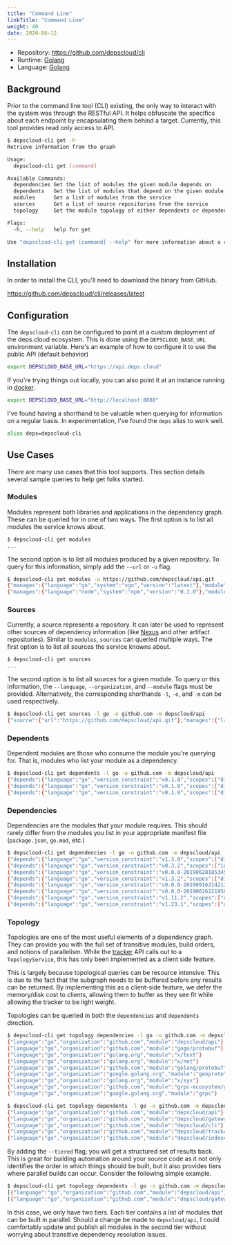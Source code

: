 ```yaml
---
title: "Command Line"
linkTitle: "Command Line"
weight: 40
date: 2020-06-12
---
```


* Repository: https://github.com/depscloud/cli
* Runtime: [Golang](https://golang.org/)
* Language: [Golang](https://golang.org/)

## Background

Prior to the command line tool (CLI) existing, the only way to interact with the system was through the RESTful API.
It helps obfuscate the specifics about each endpoint by encapsulating them behind a target.
Currently, this tool provides read only access to API.

```bash
$ depscloud-cli get -h
Retrieve information from the graph

Usage:
  depscloud-cli get [command]

Available Commands:
  dependencies Get the list of modules the given module depends on
  dependents   Get the list of modules that depend on the given module
  modules      Get a list of modules from the service
  sources      Get a list of source repositories from the service
  topology     Get the module topology of either dependents or dependencies

Flags:
  -h, --help   help for get

Use "depscloud-cli get [command] --help" for more information about a command.
```

## Installation

In order to install the CLI, you'll need to download the binary from GitHub.

https://github.com/depscloud/cli/releases/latest

## Configuration

The `depscloud-cli` can be configured to point at a custom deployment of the deps.cloud ecosystem.
This is done using the `DEPSCLOUD_BASE_URL` environment variable.
Here's an example of how to configure it to use the public API (default behavior) 

```bash
export DEPSCLOUD_BASE_URL="https://api.deps.cloud"
```

If you're trying things out locally, you can also point it at an instance running in [docker](/docs/deployment/docker).

```bash
export DEPSCLOUD_BASE_URL="http://localhost:8080"
```

I've found having a shorthand to be valuable when querying for information on a regular basis.
In experimentation, I've found the `deps` alias to work well.

```bash
alias deps=depscloud-cli
```

## Use Cases

There are many use cases that this tool supports.
This section details several sample queries to help get folks started.

### Modules

Modules represent both libraries and applications in the dependency graph.
These can be queried for in one of two ways.
The first option is to list all modules the service knows about.

```bash
$ depscloud-cli get modules
...
```

The second option is to list all modules produced by a given repository.
To query for this information, simply add the `--url` or `-u` flag.

```bash
$ depscloud-cli get modules -u https://github.com/depscloud/api.git
{"manages":{"language":"go","system":"vgo","version":"latest"},"module":{"language":"go","organization":"github.com","module":"depscloud/api"}}
{"manages":{"language":"node","system":"npm","version":"0.1.0"},"module":{"language":"node","organization":"depscloud","module":"api"}}
```

### Sources

Currently, a source represents a repository.
It can later be used to represent other sources of dependency information (like [Nexus](https://www.sonatype.com/product-nexus-repository) and other artifact repositories).
Similar to `modules`, `sources` can queried multiple ways.
The first option is to list all sources the service knowns about.

```bash
$ depscloud-cli get sources
...
```

The second option is to list all sources for a given module.
To query or this information, the `--language`, `--organization`, and `--module` flags must be provided.
Alternatively, the corresponding shorthands `-l`, `-o`, and `-m` can be used respectively.

```bash
$ depscloud-cli get sources -l go -o github.com -m depscloud/api
{"source":{"url":"https://github.com/depscloud/api.git"},"manages":{"language":"go","system":"vgo","version":"latest"}}
```

### Dependents

Dependent modules are those who consume the module you're querying for.
That is, modules who list your module as a dependency.

```bash
$ depscloud-cli get dependents -l go -o github.com -m depscloud/api
{"depends":{"language":"go","version_constraint":"v0.1.0","scopes":["direct"]},"module":{"language":"go","organization":"github.com","module":"depscloud/gateway"}}
{"depends":{"language":"go","version_constraint":"v0.1.0","scopes":["direct"]},"module":{"language":"go","organization":"github.com","module":"depscloud/tracker"}}
{"depends":{"language":"go","version_constraint":"v0.1.0","scopes":["direct"]},"module":{"language":"go","organization":"github.com","module":"depscloud/indexer"}}
```

### Dependencies

Dependencies are the modules that your module requires.
This should rarely differ from the modules you list in your appropriate manifest file (`package.json`, `go.mod`, etc.)

```bash
$ depscloud-cli get dependencies -l go -o github.com -m depscloud/api
{"depends":{"language":"go","version_constraint":"v1.3.0","scopes":["direct"]},"module":{"language":"go","organization":"github.com","module":"gogo/protobuf"}}
{"depends":{"language":"go","version_constraint":"v0.3.2","scopes":["indirect"]},"module":{"language":"go","organization":"golang.org","module":"x/text"}}
{"depends":{"language":"go","version_constraint":"v0.0.0-20190628185345-da137c7871d7","scopes":["indirect"]},"module":{"language":"go","organization":"golang.org","module":"x/net"}}
{"depends":{"language":"go","version_constraint":"v1.3.2","scopes":["direct"]},"module":{"language":"go","organization":"github.com","module":"golang/protobuf"}}
{"depends":{"language":"go","version_constraint":"v0.0.0-20190916214212-f660b8655731","scopes":["direct"]},"module":{"language":"go","organization":"google.golang.org","module":"genproto"}}
{"depends":{"language":"go","version_constraint":"v0.0.0-20190626221950-04f50cda93cb","scopes":["indirect"]},"module":{"language":"go","organization":"golang.org","module":"x/sys"}}
{"depends":{"language":"go","version_constraint":"v1.11.2","scopes":["direct"]},"module":{"language":"go","organization":"github.com","module":"grpc-ecosystem/grpc-gateway"}}
{"depends":{"language":"go","version_constraint":"v1.23.1","scopes":["direct"]},"module":{"language":"go","organization":"google.golang.org","module":"grpc"}}
```

### Topology

Topologies are one of the most useful elements of a dependency graph.
They can provide you with the full set of transitive modules, build orders, and notions of parallelism.
While the [tracker](/docs/services/tracker/) API calls out to a `TopologyService`, this has only been implemented as a client side feature.

This is largely because topological queries can be resource intensive.
This is due to the fact that the subgraph needs to be buffered before any results can be returned.
By implementing this as a client-side feature, we defer the memory/disk cost to clients, allowing them to buffer as they see fit while allowing the tracker to be light weight.

Topologies can be queried in both the `dependencies` and `dependents` direction.

```bash
$ depscloud-cli get topology dependencies -l go -o github.com -m depscloud/api
{"language":"go","organization":"github.com","module":"depscloud/api"}
{"language":"go","organization":"github.com","module":"gogo/protobuf"}
{"language":"go","organization":"golang.org","module":"x/text"}
{"language":"go","organization":"golang.org","module":"x/net"}
{"language":"go","organization":"github.com","module":"golang/protobuf"}
{"language":"go","organization":"google.golang.org","module":"genproto"}
{"language":"go","organization":"golang.org","module":"x/sys"}
{"language":"go","organization":"github.com","module":"grpc-ecosystem/grpc-gateway"}
{"language":"go","organization":"google.golang.org","module":"grpc"}
```

```bash
$ depscloud-cli get topology dependents -l go -o github.com -m depscloud/api
{"language":"go","organization":"github.com","module":"depscloud/api"}
{"language":"go","organization":"github.com","module":"depscloud/gateway"}
{"language":"go","organization":"github.com","module":"depscloud/cli"}
{"language":"go","organization":"github.com","module":"depscloud/tracker"}
{"language":"go","organization":"github.com","module":"depscloud/indexer"}
```

By adding the `--tiered` flag, you will get a structured set of results back.
This is great for building automation around your source code as it not only identifies the order in which things should be built, but it also provides tiers where parallel builds can occur.
Consider the following simple example.

```bash
$ depscloud-cli get topology dependents -l go -o github.com -m depscloud/api --tiered
[{"language":"go","organization":"github.com","module":"depscloud/api"}]
[{"language":"go","organization":"github.com","module":"depscloud/gateway"},{"language":"go","organization":"github.com","module":"depscloud/cli"},{"language":"go","organization":"github.com","module":"depscloud/tracker"},{"language":"go","organization":"github.com","module":"depscloud/indexer"}]
```

In this case, we only have two tiers.
Each tier contains a list of modules that can be built in parallel.
Should a change be made to `depscloud/api`, I could comfortably update and publish all modules in the second tier without worrying about transitive dependency resolution issues.
